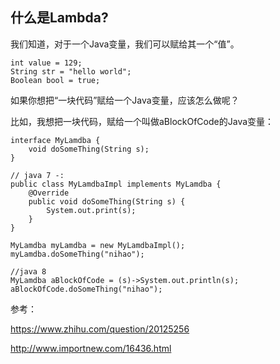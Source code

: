 
什么是Lambda?
------------

我们知道，对于一个Java变量，我们可以赋给其一个“值”。

    int value = 129;
    String str = "hello world";
    Boolean bool = true;


如果你想把“一块代码”赋给一个Java变量，应该怎么做呢？

比如，我想把一块代码，赋给一个叫做aBlockOfCode的Java变量：

    interface MyLamdba {
        void doSomeThing(String s);
    }
    
    // java 7 -:
    public class MyLamdbaImpl implements MyLamdba {
        @Override
        public void doSomeThing(String s) {
            System.out.print(s);
        }
    }
    
    MyLamdba myLamdba = new MyLamdbaImpl();
    myLamdba.doSomeThing("nihao");

    //java 8
    MyLamdba aBlockOfCode = (s)->System.out.println(s);
    aBlockOfCode.doSomeThing("nihao");



参考：  

https://www.zhihu.com/question/20125256

http://www.importnew.com/16436.html


